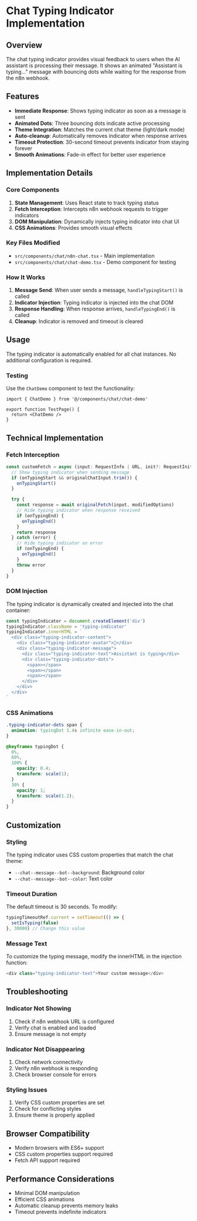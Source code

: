 # Chat Typing Indicator Implementation

## Overview

The chat typing indicator provides visual feedback to users when the AI assistant is processing their message. It shows an animated "Assistant is typing..." message with bouncing dots while waiting for the response from the n8n webhook.

## Features

- **Immediate Response**: Shows typing indicator as soon as a message is sent
- **Animated Dots**: Three bouncing dots indicate active processing
- **Theme Integration**: Matches the current chat theme (light/dark mode)
- **Auto-cleanup**: Automatically removes indicator when response arrives
- **Timeout Protection**: 30-second timeout prevents indicator from staying forever
- **Smooth Animations**: Fade-in effect for better user experience

## Implementation Details

### Core Components

1. **State Management**: Uses React state to track typing status
2. **Fetch Interception**: Intercepts n8n webhook requests to trigger indicators
3. **DOM Manipulation**: Dynamically injects typing indicator into chat UI
4. **CSS Animations**: Provides smooth visual effects

### Key Files Modified

- `src/components/chat/n8n-chat.tsx` - Main implementation
- `src/components/chat/chat-demo.tsx` - Demo component for testing

### How It Works

1. **Message Send**: When user sends a message, `handleTypingStart()` is called
2. **Indicator Injection**: Typing indicator is injected into the chat DOM
3. **Response Handling**: When response arrives, `handleTypingEnd()` is called
4. **Cleanup**: Indicator is removed and timeout is cleared

## Usage

The typing indicator is automatically enabled for all chat instances. No additional configuration is required.

### Testing

Use the `ChatDemo` component to test the functionality:

```tsx
import { ChatDemo } from '@/components/chat/chat-demo'

export function TestPage() {
  return <ChatDemo />
}
```

## Technical Implementation

### Fetch Interception

```typescript
const customFetch = async (input: RequestInfo | URL, init?: RequestInit) => {
  // Show typing indicator when sending message
  if (onTypingStart && originalChatInput.trim()) {
    onTypingStart()
  }

  try {
    const response = await originalFetch(input, modifiedOptions)
    // Hide typing indicator when response received
    if (onTypingEnd) {
      onTypingEnd()
    }
    return response
  } catch (error) {
    // Hide typing indicator on error
    if (onTypingEnd) {
      onTypingEnd()
    }
    throw error
  }
}
```

### DOM Injection

The typing indicator is dynamically created and injected into the chat container:

```typescript
const typingIndicator = document.createElement('div')
typingIndicator.className = 'typing-indicator'
typingIndicator.innerHTML = `
  <div class="typing-indicator-content">
    <div class="typing-indicator-avatar">🤖</div>
    <div class="typing-indicator-message">
      <div class="typing-indicator-text">Assistant is typing</div>
      <div class="typing-indicator-dots">
        <span></span>
        <span></span>
        <span></span>
      </div>
    </div>
  </div>
`
```

### CSS Animations

```css
.typing-indicator-dots span {
  animation: typingDot 1.4s infinite ease-in-out;
}

@keyframes typingDot {
  0%,
  60%,
  100% {
    opacity: 0.4;
    transform: scale(1);
  }
  30% {
    opacity: 1;
    transform: scale(1.2);
  }
}
```

## Customization

### Styling

The typing indicator uses CSS custom properties that match the chat theme:

- `--chat--message--bot--background`: Background color
- `--chat--message--bot--color`: Text color

### Timeout Duration

The default timeout is 30 seconds. To modify:

```typescript
typingTimeoutRef.current = setTimeout(() => {
  setIsTyping(false)
}, 30000) // Change this value
```

### Message Text

To customize the typing message, modify the innerHTML in the injection function:

```typescript
<div class="typing-indicator-text">Your custom message</div>
```

## Troubleshooting

### Indicator Not Showing

1. Check if n8n webhook URL is configured
2. Verify chat is enabled and loaded
3. Ensure message is not empty

### Indicator Not Disappearing

1. Check network connectivity
2. Verify n8n webhook is responding
3. Check browser console for errors

### Styling Issues

1. Verify CSS custom properties are set
2. Check for conflicting styles
3. Ensure theme is properly applied

## Browser Compatibility

- Modern browsers with ES6+ support
- CSS custom properties support required
- Fetch API support required

## Performance Considerations

- Minimal DOM manipulation
- Efficient CSS animations
- Automatic cleanup prevents memory leaks
- Timeout prevents indefinite indicators
